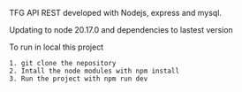 TFG API REST developed with Nodejs, express and mysql.

Updating to node 20.17.0 and dependencies to lastest version

To run in local this project

    1. git clone the nepository
    2. Intall the node modules with npm install
    3. Run the project with npm run dev
